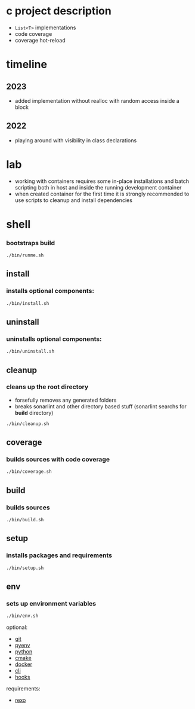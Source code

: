 # c project description

- `List<T>` implementations
- code coverage
- coverage hot-reload

# timeline

## 2023

- added implementation without realloc with random access inside a block

## 2022

- playing around with visibility in class declarations


# lab

- working with containers requires some in-place installations and batch scripting both in host and inside the running development container
- when created container for the first time it is strongly recommended to use scripts to cleanup and install dependencies


#  shell

### bootstraps build

```sh
./bin/runme.sh
```

## install

### installs optional components:

```sh
./bin/install.sh
```

## uninstall

### uninstalls optional components:

```sh
./bin/uninstall.sh
```

## cleanup

### cleans up the root directory

- forsefully removes any generated folders
- breaks sonarlint and other directory based stuff (sonarlint searchs for **build** directory)

```sh
./bin/cleanup.sh
```

## coverage

### builds sources with code coverage

```sh
./bin/coverage.sh
```

## build

### builds sources

```sh
./bin/build.sh
```

## setup

### installs packages and requirements

```sh
./bin/setup.sh
```

## env

### sets up environment variables

```sh
./bin/env.sh
```

optional:

- [git](https://git-scm.com)
- [pyenv](https://github.com/pyenv/pyenv)
- [python](https://www.python.org)
- [cmake](https://cmake.org)
- [docker](https://docker.com)
- [cli](https://github.com/cli/cli/blob/trunk/docs/install_linux.md)
- [hooks](https://git-scm.com/book/en/v2/Customizing-Git-Git-Hooks)

requirements:

- [rexo](https://github.com/christophercrouzet/rexo)
